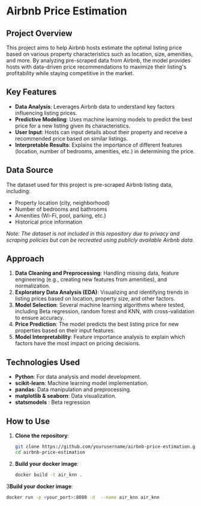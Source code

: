 # Airbnb Price Estimation

## Project Overview
This project aims to help Airbnb hosts estimate the optimal listing price based on various property characteristics such as location, size, amenities, and more. By analyzing pre-scraped data from Airbnb, the model provides hosts with data-driven price recommendations to maximize their listing's profitability while staying competitive in the market.

## Key Features
- **Data Analysis**: Leverages Airbnb data to understand key factors influencing listing prices.
- **Predictive Modeling**: Uses machine learning models to predict the best price for a new listing given its characteristics.
- **User Input**: Hosts can input details about their property and receive a recommended price based on similar listings.
- **Interpretable Results**: Explains the importance of different features (location, number of bedrooms, amenities, etc.) in determining the price.

## Data Source
The dataset used for this project is pre-scraped Airbnb listing data, including:
- Property location (city, neighborhood)
- Number of bedrooms and bathrooms
- Amenities (Wi-Fi, pool, parking, etc.)
- Historical price information

*Note: The dataset is not included in this repository due to privacy and scraping policies but can be recreated using publicly available Airbnb data.*

## Approach
1. **Data Cleaning and Preprocessing**: Handling missing data, feature engineering (e.g., creating new features from amenities), and normalization.
2. **Exploratory Data Analysis (EDA)**: Visualizing and identifying trends in listing prices based on location, property size, and other factors.
3. **Model Selection**: Several machine learning algorithms where tested, including Beta regression, random forest and KNN, with cross-validation to ensure accuracy.
4. **Price Prediction**: The model predicts the best listing price for new properties based on their input features.
5. **Model Interpretability**: Feature importance analysis to explain which factors have the most impact on pricing decisions.

## Technologies Used
- **Python**: For data analysis and model development.
- **scikit-learn**: Machine learning model implementation.
- **pandas**: Data manipulation and preprocessing.
- **matplotlib & seaborn**: Data visualization.
- **statsmodels** : Beta regression 

## How to Use
1. **Clone the repository**:
   ```bash
   git clone https://github.com/yourusername/airbnb-price-estimation.git
   cd airbnb-price-estimation


2. **Build your docker image**:
   ```bash
   docker build -t air_knn . 
   
3**Build your docker image**:
   ```bash
   docker run -p <your_port>:8080 -d  --name air_knn air_knn 